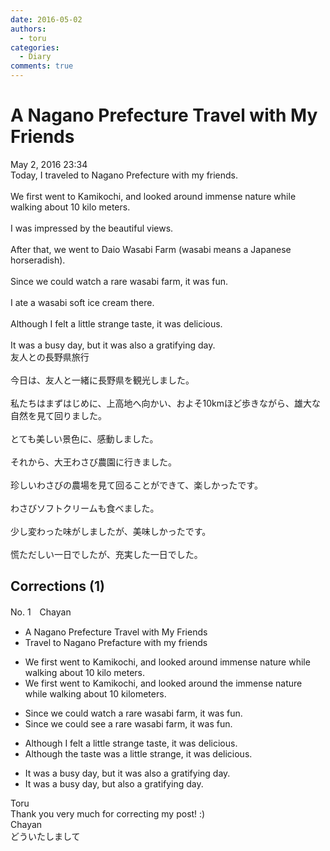 ```yaml
---
date: 2016-05-02
authors:
  - toru
categories:
  - Diary
comments: true
---
```


# A Nagano Prefecture Travel with My Friends
<div class="date">May 2, 2016 23:34</div>
<div id="post"><div id="body_show_ori">
Today, I traveled to Nagano Prefecture with my friends.<br/><br/>We first went to Kamikochi, and looked around immense nature while walking about 10 kilo meters.<br/><br/>I was impressed by the beautiful views.<br/><br/>After that, we went to Daio Wasabi Farm (wasabi means a Japanese horseradish).<br/><br/>Since we could watch a rare wasabi farm, it was fun.<br/><br/>I ate a wasabi soft ice cream there.<br/><br/>Although I felt a little strange taste, it was delicious.<br/><br/>It was a busy day, but it was also a gratifying day.
</div></div>

<!-- more -->

<div id="post_ja"><div id="body_show_mo">
友人との長野県旅行<br/><br/>今日は、友人と一緒に長野県を観光しました。<br/><br/>私たちはまずはじめに、上高地へ向かい、およそ10kmほど歩きながら、雄大な自然を見て回りました。<br/><br/>とても美しい景色に、感動しました。<br/><br/>それから、大王わさび農園に行きました。<br/><br/>珍しいわさびの農場を見て回ることができて、楽しかったです。<br/><br/>わさびソフトクリームも食べました。<br/><br/>少し変わった味がしましたが、美味しかったです。<br/><br/>慌ただしい一日でしたが、充実した一日でした。
</div></div>

## Corrections (1)
<div id="block"><div class="first_name"> No. 1　<span class="just_name">Chayan</span></div><div id="block2">
<ul class="correction_field">
<li class="incorrect">A Nagano Prefecture Travel with My Friends</li>
<li class="corrected correct">
Travel to Nagano Prefacture with my friends
</li>
</ul>
<ul class="correction_field">
<li class="incorrect">We first went to Kamikochi, and looked around immense nature while walking about 10 kilo meters.</li>
<li class="corrected correct">
We first went to Kamikochi, and looked around the immense nature while walking about 10 kilometers.
</li>
</ul>
<ul class="correction_field">
<li class="incorrect">Since we could watch a rare wasabi farm, it was fun.</li>
<li class="corrected correct">
Since we could see a rare wasabi farm, it was fun.
</li>
</ul>
<ul class="correction_field">
<li class="incorrect">Although I felt a little strange taste, it was delicious.</li>
<li class="corrected correct">
Although the taste was a little strange, it was delicious.
</li>
</ul>
<ul class="correction_field">
<li class="incorrect">It was a busy day, but it was also a gratifying day.</li>
<li class="corrected correct">
It was a busy day, but also a gratifying day.
</li>
</ul>
</div><div class="name"><span class="just_name">Toru</span><br>
Thank you very much for correcting my post! :)
</div>
<div class="name"><span class="just_name">Chayan</span><br>
どういたしまして
</div>
</div>
